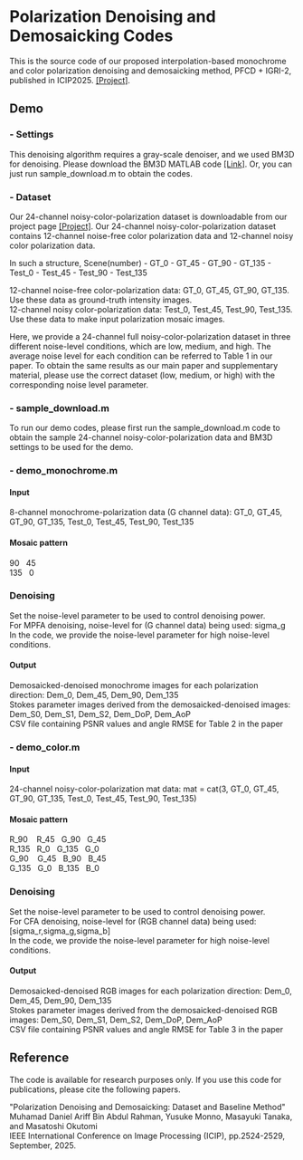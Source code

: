 # Polarization Denoising and Demosaicking Codes
This is the source code of our proposed interpolation-based monochrome and color polarization denoising and demosaicking method, PFCD + IGRI-2, published in ICIP2025. <a href="http://www.ok.sc.e.titech.ac.jp/res/PolarDem/PDD.html" target="_blank">[Project]</a>.
 
## Demo

### - Settings
This denoising algorithm requires a gray-scale denoiser, and we used BM3D for denoising.
Please download the BM3D MATLAB code <a href="https://webpages.tuni.fi/foi/GCF-BM3D/BM3D.zip">[Link]</a>.
Or, you can just run sample_download.m to obtain the codes. 

### - Dataset
Our 24-channel noisy-color-polarization dataset is downloadable from our project page <a href="http://www.ok.sc.e.titech.ac.jp/res/PolarDem/PDD.html" target="_blank">[Project]</a>.
Our 24-channel noisy-color-polarization dataset contains 12-channel noise-free color polarization data and 12-channel noisy color polarization data.

In such a structure, 
Scene(number) - GT_0
              - GT_45
              - GT_90
              - GT_135
              - Test_0
              - Test_45
              - Test_90
              - Test_135

12-channel noise-free color-polarization data:  GT_0, GT_45, GT_90, GT_135. Use these data as ground-truth intensity images.<br>
12-channel noisy color-polarization data: Test_0, Test_45, Test_90, Test_135. Use these data to make input polarization mosaic images.

Here, we provide a 24-channel full noisy-color-polarization dataset in three different noise-level conditions, which are low, medium, and high.
The average noise level for each condition can be referred to Table 1 in our paper. 
To obtain the same results as our main paper and supplementary material, 
please use the correct dataset (low, medium, or high) with the corresponding noise level parameter.

### - sample_download.m
To run our demo codes, please first run the sample_download.m code to obtain the sample 24-channel noisy-color-polarization data and BM3D settings to be used for the demo.


### - demo_monochrome.m
#### Input
8-channel monochrome-polarization data (G channel data): GT_0, GT_45, GT_90, GT_135, Test_0, Test_45, Test_90, Test_135

#### Mosaic pattern
90 &nbsp; 45<br>
135  &nbsp; 0<br>

### Denoising 
Set the noise-level parameter to be used to control denoising power.<br>
For MPFA denoising, noise-level for (G channel data) being used: sigma_g<br>
In the code, we provide the noise-level parameter for high noise-level conditions.

#### Output
Demosaicked-denoised monochrome images for each polarization direction: Dem_0, Dem_45, Dem_90, Dem_135<br>
Stokes parameter images derived from the demosaicked-denoised images: Dem_S0, Dem_S1, Dem_S2, Dem_DoP, Dem_AoP<br>
CSV file containing PSNR values and angle RMSE for Table 2 in the paper

### - demo_color.m
#### Input
24-channel noisy-color-polarization mat data: mat = cat(3, GT_0, GT_45, GT_90, GT_135, Test_0, Test_45, Test_90, Test_135)

#### Mosaic pattern
R_90 &nbsp;&nbsp; R_45 &nbsp; G_90 &nbsp; G_45<br>
R_135 &nbsp; R_0 &nbsp; G_135 &nbsp; G_0<br>
G_90 &nbsp;&nbsp; G_45 &nbsp; B_90 &nbsp; B_45<br>
G_135 &nbsp; G_0 &nbsp; B_135 &nbsp; B_0<br>

### Denoising 
Set the noise-level parameter to be used to control denoising power.<br>
For CFA denoising, noise-level for (RGB channel data) being used: [sigma_r,sigma_g,sigma_b]<br>
In the code, we provide the noise-level parameter for high noise-level conditions.


#### Output
Demosaicked-denoised RGB images for each polarization direction: Dem_0, Dem_45, Dem_90, Dem_135<br>
Stokes parameter images derived from the demosaicked-denoised RGB images: Dem_S0, Dem_S1, Dem_S2, Dem_DoP, Dem_AoP<br>
CSV file containing PSNR values and angle RMSE for Table 3 in the paper


## Reference
The code is available for research purposes only. If you use this code for publications, please cite the following papers.

"Polarization Denoising and Demosaicking: Dataset and Baseline Method"<br>
Muhamad Daniel Ariff Bin Abdul Rahman, Yusuke Monno, Masayuki Tanaka, and Masatoshi Okutomi<br>
IEEE International Conference on Image Processing (ICIP), pp.2524-2529, September, 2025.
